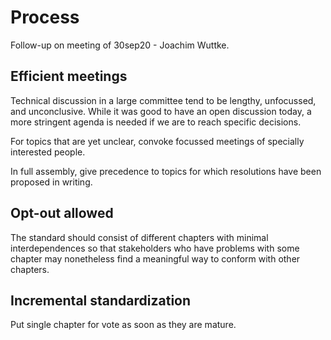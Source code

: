 # Process

Follow-up on meeting of 30sep20 - Joachim Wuttke.

## Efficient meetings

Technical discussion in a large committee tend to be lengthy,
unfocussed, and unconclusive. While it was good to have an
open discussion today, a more stringent agenda is needed if
we are to reach specific decisions.

For topics that are yet unclear, convoke focussed meetings
of specially interested people.

In full assembly, give precedence to topics for which
resolutions have been proposed in writing.

## Opt-out allowed

The standard should consist of different chapters with minimal
interdependences so that stakeholders who have problems with
some chapter may nonetheless find a meaningful way to conform
with other chapters.

## Incremental standardization

Put single chapter for vote as soon as they are mature.
